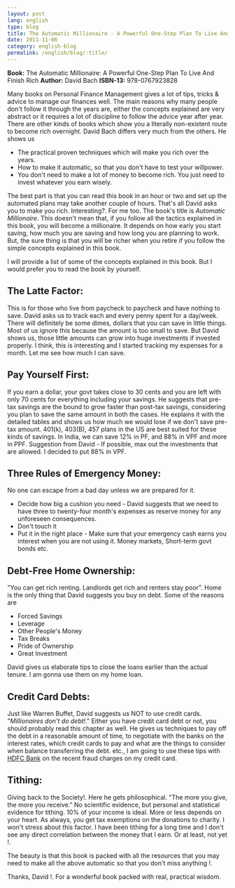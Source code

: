 ```yaml
---
layout: post
lang: english
type: blog
title: The Automatic Millionaire - A Powerful One-Step Plan To Live And Finish Rich
date: 2011-11-06
category: english-blog
permalink: /english/blog/:title/
---
```


**Book:** The Automatic Millionaire: A Powerful One-Step Plan To Live And Finish Rich
**Author:** David Bach
**ISBN-13:** 978-0767923828

Many books on Personal Finance Management gives a lot of tips, tricks & advice to manage our finances well. The main reasons why many people don't follow it through the years are, either the concepts explained are very abstract or it requires a lot of discipline to follow the advice year after year. There are other kinds of books which show you a literally non-existent route to become rich overnight. David Bach differs very much from the others. He shows us

* The practical proven techniques which will make you rich over the years.
* How to make it automatic, so that you don't have to test your willpower.
* You don't need to make a lot of money to become rich. You just need to invest whatever you earn wisely.

The best part is that you can read this book in an hour or two and set up the automated plans may take another couple of hours. That's all David asks you to make you rich. Interesting?. For me too. The book's title is *Automatic Millionaire*. This doesn't mean that, if you follow all the tactics explained in this book, you will become a millionaire. It depends on how early you start saving, how much you are saving and how long you are planning to work. But, the sure thing is that you will be richer when you retire if you follow the simple concepts explained in this book.

I will provide a list of some of the concepts explained in this book. But I would prefer you to read the book by yourself.

## The Latte Factor:

This is for those who live from paycheck to paycheck and have nothing to save. David asks us to track each and every penny spent for a day/week. There will definitely be some dimes, dollars that you can save in little things. Most of us ignore this because the amount is too small to save. But David shows us, those little amounts can grow into huge investments if invested properly. I think, this is interesting and I started tracking my expenses for a month. Let me see how much I can save.

## Pay Yourself First:

If you earn a dollar, your govt takes close to 30 cents and you are left with only 70 cents for everything including your savings. He suggests that pre-tax savings are the bound to grow faster than post-tax savings, considering you plan to save the same amount in both the cases. He explains it with the detailed tables and shows us how much we would lose if we don't save pre-tax amount. 401(k), 403(B), 457 plans in the US are best suited for these kinds of savings. In India, we can save 12% in PF, and 88% in VPF and more in PPF. Suggestion from David - If possible, max out the investments that are allowed. I decided to put 88% in VPF.

## Three Rules of Emergency Money:

No one can escape from a bad day unless we are prepared for it.

* Decide how big a cushion you need - David suggests that we need to have three to twenty-four month's expenses as reserve money for any unforeseen consequences.
* Don't touch it
* Put it in the right place - Make sure that your emergency cash earns you interest when you are not using it. Money markets, Short-term govt bonds etc.


## Debt-Free Home Ownership:
"You can get rich renting. Landlords get rich and renters stay poor". Home is the only thing that David suggests you buy on debt. Some of the reasons are

* Forced Savings
* Leverage
* Other People's Money
* Tax Breaks
* Pride of Ownership
* Great Investment

David gives us elaborate tips to close the loans earlier than the actual tenure. I am gonna use them on my home loan.

## Credit Card Debts:

Just like Warren Buffet, David suggests us NOT to use credit cards. "*Millionaires don't do debt!*." Either you have credit card debt or not, you should probably read this chapter as well. He gives us techniques to pay off the debt in a reasonable amount of time, to negotiate with the banks on the interest rates, which credit cards to pay and what are the things to consider when balance transferring the debt. etc., I am going to use these tips with [HDFC Bank]({{site[include.lang][include.type].url}}/hdfc-bank-we-understand-your-world-really/) on the recent fraud charges on my credit card.

## Tithing:

Giving back to the Society!. Here he gets philosophical. "The more you give, the more you receive." No scientific evidence, but personal and statistical evidence for tithing. 10% of your income is ideal. More or less depends on your heart. As always, you get tax exemptions on the donations to charity. I won't stress about this factor. I have been tithing for a long time and I don't see any direct correlation between the money that I earn. Or at least, not yet !.

The beauty is that this book is packed with all the resources that you may need to make all the above automatic so that you don't miss anything !.

Thanks, David !. For a wonderful book packed with real, practical wisdom.
